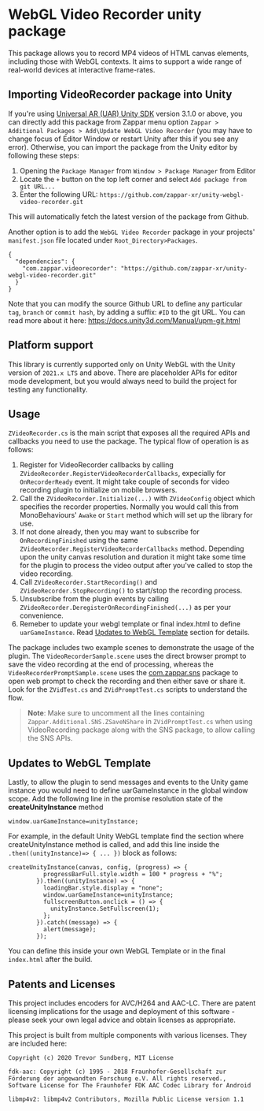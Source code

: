 # WebGL Video Recorder unity package

This package allows you to record MP4 videos of HTML canvas elements, including those with WebGL contexts. It aims to support a wide range of real-world devices at interactive frame-rates.

## Importing VideoRecorder package into Unity

If you're using [Universal AR (UAR) Unity SDK](https://github.com/zappar-xr/universal-ar-unity) version 3.1.0 or above, you can directly add this package from Zappar menu option `Zappar > Additional Packages > Add\Update WebGL Video Recorder` (you may have to change focus of Editor Window or restart Unity after this if you see any error). Otherwise, you can import the package from the Unity editor by following these steps:
1. Opening the `Package Manager` from `Window > Package Manager` from Editor
2. Locate the `+` button on the top left corner and select `Add package from git URL...`
3. Enter the following URL: `https://github.com/zappar-xr/unity-webgl-video-recorder.git`

This will automatically fetch the latest version of the package from Github.

Another option is to add the `WebGL Video Recorder` package in your projects' `manifest.json` file located under `Root_Directory>Packages`.

```
{
  "dependencies": {
    "com.zappar.videorecorder": "https://github.com/zappar-xr/unity-webgl-video-recorder.git"
  }
}
```

Note that you can modify the source Github URL to define any particular `tag`, `branch` or `commit hash`, by adding a suffix: `#ID` to the git URL. You can read more about it here: https://docs.unity3d.com/Manual/upm-git.html

## Platform support

This library is currently supported only on Unity WebGL with the Unity version of `2021.x LTS` and above. There are placeholder APIs for editor mode development, but you would always need to build the project for testing any functionality.


## Usage

`ZVideoRecorder.cs` is the main script that exposes all the required APIs and callbacks you need to use the package. The typical flow of operation is as follows:
1. Register for VideoRecorder callbacks by calling `ZVideoRecorder.RegisterVideoRecorderCallbacks`, expecially for `OnRecorderReady` event. It might take couple of seconds for video recording plugin to initialize on mobile browsers.
2. Call the `ZVideoRecorder.Initialize(...)` with `ZVideoConfig` object which specifies the recorder properties. Normally you would call this from MonoBehaviours' `Awake` or `Start` method which will set up the library for use.
3. If not done already, then you may want to subscribe for `OnRecordingFinished` using the same `ZVideoRecorder.RegisterVideoRecorderCallbacks` method. Depending upon the unity canvas resolution and duration it might take some time for the plugin to process the video output after you've called to stop the video recording.
4. Call `ZVideoRecorder.StartRecording()` and `ZVideoRecorder.StopRecording()` to start/stop the recording process.
5. Unsubscribe from the plugin events by calling `ZVideoRecorder.DeregisterOnRecordingFinished(...)` as per your convenience.
6. Remeber to update your webgl template or final index.html to define `uarGameInstance`. Read [Updates to WebGL Template](#updates-to-webgl-template) section for details.

The package includes two example scenes to demonstrate the usage of the plugin. The `VideoRecorderSample.scene` uses the direct browser prompt to save the video recording at the end of processing, whereas the `VideoRecorderPromptSample.scene` uses the [com.zappar.sns](https://github.com/zappar-xr/unity-webgl-sns) package to open web prompt to check the recording and then either save or share it. Look for the `ZVidTest.cs` and `ZVidPromptTest.cs` scripts to understand the flow.


> **Note**: Make sure to uncomment all the lines containing `Zappar.Additional.SNS.ZSaveNShare` in `ZVidPromptTest.cs` when using VideoRecording package along with the SNS package, to allow calling the SNS APIs.


## Updates to WebGL Template

Lastly, to allow the plugin to send messages and events to the Unity game instance you would need to define uarGameInstance in the global window scope. Add the following line in the promise resolution state of the **createUnityInstance** method

`window.uarGameInstance=unityInstance;`

For example, in the default Unity WebGL template find the section where createUnityInstance method is called, and add this line inside the `.then((unityInstance)=> { ... })` block as follows:

```
createUnityInstance(canvas, config, (progress) => {
          progressBarFull.style.width = 100 * progress + "%";
        }).then((unityInstance) => {
          loadingBar.style.display = "none";
          window.uarGameInstance=unityInstance;
          fullscreenButton.onclick = () => {
            unityInstance.SetFullscreen(1);
          };
        }).catch((message) => {
          alert(message);
        });
```

You can define this inside your own WebGL Template or in the final `index.html` after the build.

## Patents and Licenses

This project includes encoders for AVC/H264 and AAC-LC. There are patent licensing implications for the usage and deployment of this software - please seek your own legal advice and obtain licenses as appropriate.

This project is built from multiple components with various licenses. They are included here:
```
Copyright (c) 2020 Trevor Sundberg, MIT License
```
```
fdk-aac: Copyright (c) 1995 - 2018 Fraunhofer-Gesellschaft zur Förderung der angewandten Forschung e.V. All rights reserved., Software License for The Fraunhofer FDK AAC Codec Library for Android
```
```
libmp4v2: libmp4v2 Contributors, Mozilla Public License version 1.1
```